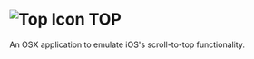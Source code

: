 # ![Top Icon](https://raw.github.com/briangonzalez/top/master/Top/Top.png "Top Icon") TOP

An OSX application to emulate iOS's scroll-to-top functionality.